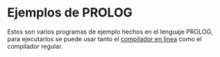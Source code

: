 # Ejemplos de PROLOG

Estos son varios programas de ejemplo hechos en el lenguaje PROLOG, para ejecutarlos se puede usar tanto el [compilador en linea](https://swish.swi-prolog.org/) como el compilador regular.

